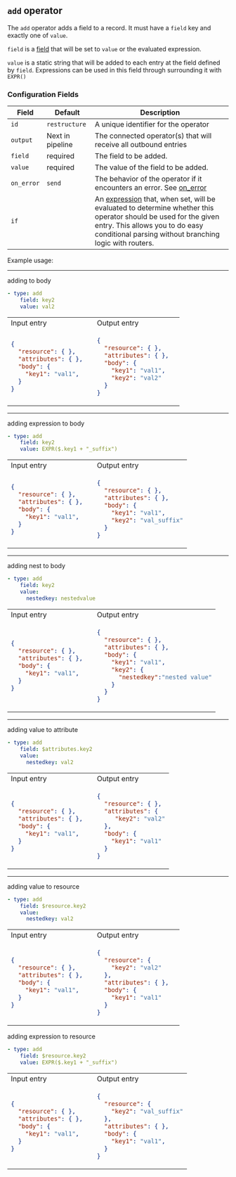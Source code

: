 ## `add` operator

The `add` operator adds a field to a record. It must have a `field` key and exactly one of `value`.

`field` is a [field](/docs/types/field.md) that will be set to `value` or the evaluated expression.

`value` is a static string that will be added to each entry at the field defined by `field`. 
 Expressions can be used in this field through surrounding it with `EXPR()`



### Configuration Fields

| Field      | Default          | Description                                                                                                                                                                                                                              |
| ---        | ---              | ---                                                                                                                                                                                                                                      |
| `id`       | `restructure`    | A unique identifier for the operator                                                                                                                                                                                                     |
| `output`   | Next in pipeline | The connected operator(s) that will receive all outbound entries                                                                                                                                                                         |
| `field`      | required       | The field to be added.    
| `value`      | required       | The value of the field to be added.
| `on_error` | `send`           | The behavior of the operator if it encounters an error. See [on_error](/docs/types/on_error.md)                                                                                                                                          |
| `if`       |                  | An [expression](/docs/types/expression.md) that, when set, will be evaluated to determine whether this operator should be used for the given entry. This allows you to do easy conditional parsing without branching logic with routers. |


Example usage:

<hr>
adding to body

```yaml
- type: add
    field: key2
    value: val2
```

<table>
<tr><td> Input entry </td> <td> Output entry </td></tr>
<tr>
<td>

```json
{
  "resource": { },
  "attributes": { },  
  "body": {
    "key1": "val1",
  }
}
```

</td>
<td>

```json
{
  "resource": { },
  "attributes": { },  
  "body": {
    "key1": "val1",
    "key2": "val2"
  }
}
```

</td>
</tr>
</table>

<hr>
adding expression to body

```yaml
- type: add
    field: key2
    value: EXPR($.key1 + "_suffix")
```

<table>
<tr><td> Input entry </td> <td> Output entry </td></tr>
<tr>
<td>

```json
{
  "resource": { },
  "attributes": { },  
  "body": {
    "key1": "val1",
  }
}
```

</td>
<td>

```json
{
  "resource": { },
  "attributes": { },  
  "body": {
    "key1": "val1",
    "key2": "val_suffix"
  }
}
```

</td>
</tr>
</table>

<hr>
adding nest to body

```yaml
- type: add
    field: key2
    value: 
      nestedkey: nestedvalue
```

<table>
<tr><td> Input entry </td> <td> Output entry </td></tr>
<tr>
<td>

```json
{
  "resource": { },
  "attributes": { },  
  "body": {
    "key1": "val1",
  }
}
```

</td>
<td>

```json
{
  "resource": { },
  "attributes": { },  
  "body": {
    "key1": "val1",
    "key2": {
      "nestedkey":"nested value"
    }
  }
}
```

</td>
</tr>
</table>

<hr>
adding value to attribute

```yaml
- type: add
    field: $attributes.key2
    value: 
      nestedkey: val2
```

<table>
<tr><td> Input entry </td> <td> Output entry </td></tr>
<tr>
<td>

```json
{
  "resource": { },
  "attributes": { },  
  "body": {
    "key1": "val1",
  }
}
```

</td>
<td>

```json
{
  "resource": { },
  "attributes": {
     "key2": "val2"
  },  
  "body": {
    "key1": "val1"
  }
}
```

</td>
</tr>
</table>

<hr>
adding value to resource

```yaml
- type: add
    field: $resource.key2
    value: 
      nestedkey: val2
```

<table>
<tr><td> Input entry </td> <td> Output entry </td></tr>
<tr>
<td>

```json
{
  "resource": { },
  "attributes": { },  
  "body": {
    "key1": "val1",
  }
}
```

</td>
<td>

```json
{
  "resource": { 
    "key2": "val2"
  },
  "attributes": { },  
  "body": {
    "key1": "val1"
  }
}
```

</td>
</tr>
</table>

adding expression to resource

```yaml
- type: add
    field: $resource.key2
    value: EXPR($.key1 + "_suffix")
```

<table>
<tr><td> Input entry </td> <td> Output entry </td></tr>
<tr>
<td>

```json
{
  "resource": { },
  "attributes": { },  
  "body": {
    "key1": "val1",
  }
}
```

</td>
<td>

```json
{
  "resource": { 
    "key2": "val_suffix"
  },
  "attributes": { },  
  "body": {
    "key1": "val1",
  }
}
```

</td>
</tr>
</table>